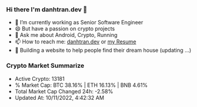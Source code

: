 ### Hi there I'm danhtran.dev 👋

- 🔭 I’m currently working as Senior Software Engineer
- 😄 But have a passion on crypto projects
- 💬 Ask me about Android, Crypto, Running 
- 📫 How to reach me: <a href="https://danhtran.dev" target="_blank">danhtran.dev</a> or <a href="Developer-Resume.pdf" target="_blank">my Resume</a>
- 🌱 Building a website to help people find their dream house (updating ...)

### Crypto Market Summarize
- Active Crypto: 13181
- % Market Cap: BTC 38.16% | ETH 16.13% | BNB 4.61%
- Total Market Cap Changed 24h: -2.58%
- Updated At: 10/11/2022, 4:42:32 AM
